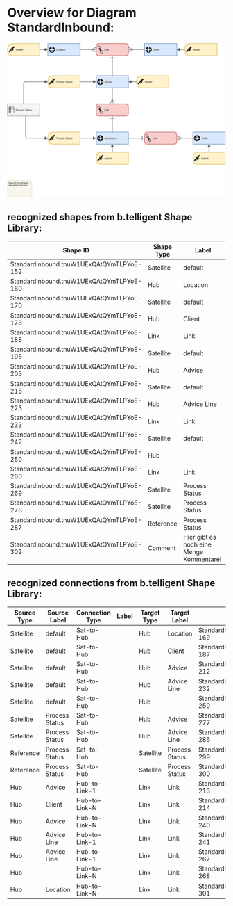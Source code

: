 # Overview for Diagram **StandardInbound**:

![Diagram StandardInbound](../png/StandardInbound.png)
## recognized shapes from b.telligent Shape Library:

|Shape ID|Shape Type|Label|
|--------|----------|-----|
|StandardInbound.tnuW1UExQAtQYmTLPYoE-152|Satellite|default|
|StandardInbound.tnuW1UExQAtQYmTLPYoE-160|Hub|Location|
|StandardInbound.tnuW1UExQAtQYmTLPYoE-170|Satellite|default|
|StandardInbound.tnuW1UExQAtQYmTLPYoE-178|Hub|Client|
|StandardInbound.tnuW1UExQAtQYmTLPYoE-188|Link|Link|
|StandardInbound.tnuW1UExQAtQYmTLPYoE-195|Satellite|default|
|StandardInbound.tnuW1UExQAtQYmTLPYoE-203|Hub|Advice|
|StandardInbound.tnuW1UExQAtQYmTLPYoE-215|Satellite|default|
|StandardInbound.tnuW1UExQAtQYmTLPYoE-223|Hub|Advice Line|
|StandardInbound.tnuW1UExQAtQYmTLPYoE-233|Link|Link|
|StandardInbound.tnuW1UExQAtQYmTLPYoE-242|Satellite|default|
|StandardInbound.tnuW1UExQAtQYmTLPYoE-250|Hub|<Hub>|
|StandardInbound.tnuW1UExQAtQYmTLPYoE-260|Link|Link|
|StandardInbound.tnuW1UExQAtQYmTLPYoE-269|Satellite|Process Status|
|StandardInbound.tnuW1UExQAtQYmTLPYoE-278|Satellite|Process Status|
|StandardInbound.tnuW1UExQAtQYmTLPYoE-287|Reference|Process Status|
|StandardInbound.tnuW1UExQAtQYmTLPYoE-302|Comment|Hier gibt es noch eine Menge Kommentare!|

## recognized connections from b.telligent Shape Library:

|Source Type|Source Label|Connection Type|Label|Target Type|Target Label|Connection ID|Source ID|Target ID|
|-----------|------------|---------------|-----|-----------|------------|-------------|---------|---------|
|Satellite|default|Sat-to-Hub||Hub|Location|StandardInbound.tnuW1UExQAtQYmTLPYoE-169|StandardInbound.tnuW1UExQAtQYmTLPYoE-152|StandardInbound.tnuW1UExQAtQYmTLPYoE-160
|Satellite|default|Sat-to-Hub||Hub|Client|StandardInbound.tnuW1UExQAtQYmTLPYoE-187|StandardInbound.tnuW1UExQAtQYmTLPYoE-170|StandardInbound.tnuW1UExQAtQYmTLPYoE-178
|Satellite|default|Sat-to-Hub||Hub|Advice|StandardInbound.tnuW1UExQAtQYmTLPYoE-212|StandardInbound.tnuW1UExQAtQYmTLPYoE-195|StandardInbound.tnuW1UExQAtQYmTLPYoE-203
|Satellite|default|Sat-to-Hub||Hub|Advice Line|StandardInbound.tnuW1UExQAtQYmTLPYoE-232|StandardInbound.tnuW1UExQAtQYmTLPYoE-215|StandardInbound.tnuW1UExQAtQYmTLPYoE-223
|Satellite|default|Sat-to-Hub||Hub|<Hub>|StandardInbound.tnuW1UExQAtQYmTLPYoE-259|StandardInbound.tnuW1UExQAtQYmTLPYoE-242|StandardInbound.tnuW1UExQAtQYmTLPYoE-250
|Satellite|Process Status|Sat-to-Hub||Hub|Advice|StandardInbound.tnuW1UExQAtQYmTLPYoE-277|StandardInbound.tnuW1UExQAtQYmTLPYoE-269|StandardInbound.tnuW1UExQAtQYmTLPYoE-203
|Satellite|Process Status|Sat-to-Hub||Hub|Advice Line|StandardInbound.tnuW1UExQAtQYmTLPYoE-286|StandardInbound.tnuW1UExQAtQYmTLPYoE-278|StandardInbound.tnuW1UExQAtQYmTLPYoE-223
|Reference|Process Status|Sat-to-Hub||Satellite|Process Status|StandardInbound.tnuW1UExQAtQYmTLPYoE-299|StandardInbound.tnuW1UExQAtQYmTLPYoE-287|StandardInbound.tnuW1UExQAtQYmTLPYoE-269
|Reference|Process Status|Sat-to-Hub||Satellite|Process Status|StandardInbound.tnuW1UExQAtQYmTLPYoE-300|StandardInbound.tnuW1UExQAtQYmTLPYoE-287|StandardInbound.tnuW1UExQAtQYmTLPYoE-278
|Hub|Advice|Hub-to-Link-1||Link|Link|StandardInbound.tnuW1UExQAtQYmTLPYoE-213|StandardInbound.tnuW1UExQAtQYmTLPYoE-203|StandardInbound.tnuW1UExQAtQYmTLPYoE-188
|Hub|Client|Hub-to-Link-N||Link|Link|StandardInbound.tnuW1UExQAtQYmTLPYoE-214|StandardInbound.tnuW1UExQAtQYmTLPYoE-178|StandardInbound.tnuW1UExQAtQYmTLPYoE-188
|Hub|Advice|Hub-to-Link-N||Link|Link|StandardInbound.tnuW1UExQAtQYmTLPYoE-240|StandardInbound.tnuW1UExQAtQYmTLPYoE-203|StandardInbound.tnuW1UExQAtQYmTLPYoE-233
|Hub|Advice Line|Hub-to-Link-1||Link|Link|StandardInbound.tnuW1UExQAtQYmTLPYoE-241|StandardInbound.tnuW1UExQAtQYmTLPYoE-223|StandardInbound.tnuW1UExQAtQYmTLPYoE-233
|Hub|Advice Line|Hub-to-Link-1||Link|Link|StandardInbound.tnuW1UExQAtQYmTLPYoE-267|StandardInbound.tnuW1UExQAtQYmTLPYoE-223|StandardInbound.tnuW1UExQAtQYmTLPYoE-260
|Hub|<Hub>|Hub-to-Link-N||Link|Link|StandardInbound.tnuW1UExQAtQYmTLPYoE-268|StandardInbound.tnuW1UExQAtQYmTLPYoE-250|StandardInbound.tnuW1UExQAtQYmTLPYoE-260
|Hub|Location|Hub-to-Link-N||Link|Link|StandardInbound.tnuW1UExQAtQYmTLPYoE-301|StandardInbound.tnuW1UExQAtQYmTLPYoE-160|StandardInbound.tnuW1UExQAtQYmTLPYoE-188

